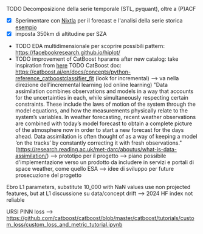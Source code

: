 TODO Decomposizione della serie temporale (STL, pyquant), oltre a (P)ACF
- [x] Sperimentare con [Nixtla](https://www.nixtla.io/open-source) per il forecast e l'analisi della serie storica [esempio](https://nixtlaverse.nixtla.io/mlforecast/docs/getting-started/end_to_end_walkthrough.html)
- [x] imposta 350km di altitudine per SZA
- TODO EDA multidimensionale per scoprire possibili pattern: https://facebookresearch.github.io/hiplot/
- TODO improvement of CatBoost hparams after new catalog: take inspiration from [here](https://www.kaggle.com/code/maiernator/exploration-of-baby-data-finetuned-catboost#Motivation-for-engineering-ILLB_R,ILOP_R,ILP_R)
TODO CatBoost doc: https://catboost.ai/en/docs/concepts/python-reference_catboostclassifier_fit (look for incremental) --> va nella direzione dell'incremental learning (od online learning)
"Data assimilation combines observations and models in a way that accounts for the uncertainties in each, while simultaneously respecting certain constraints.  These include the laws of motion of the system through the model equations, and how the measurements physically relate to the system’s variables.  In weather forecasting, recent weather observations are combined with today’s model forecast to obtain a complete picture of the atmosphere now in order to start a new forecast for the days ahead.  Data assimilation is often thought of as a way of keeping a model ‘on the tracks’ by constantly correcting it with fresh observations." (https://research.reading.ac.uk/met-darc/aboutus/what-is-data-assimilation/)
--> prototipo per il progetto --> piano possibile d'implementazione verso un prodotto da includere in servizi e portali di space weather, come quello ESA --> idee di sviluppo per future prosecuzione del progetto

Ebro
L1 parameters, substitute 10_000 with NaN values
use non projected features, but at L1
discussione su data/concept drift --> 2024 HF index not reliable

URSI
PINN loss --> https://github.com/catboost/catboost/blob/master/catboost/tutorials/custom_loss/custom_loss_and_metric_tutorial.ipynb